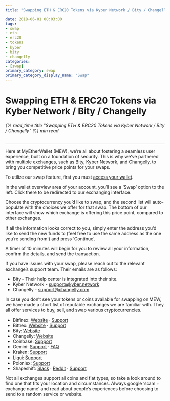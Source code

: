 ```yaml
---
title: "Swapping ETH & ERC20 Tokens via Kyber Network / Bity / Changelly"

date: 2018-06-01 00:03:00
tags:
- swap
- eth
- erc20
- tokens
- kyber
- bity
- changelly
categories:
- [swap]
primary_category: swap
primary_category_display_name: "Swap"
---
```


# __Swapping ETH & ERC20 Tokens via Kyber Network / Bity / Changelly__
###### {% read_time title "Swapping ETH & ERC20 Tokens via Kyber Network / Bity / Changelly" %} min read
***

Here at MyEtherWallet (MEW), we’re all about fostering a seamless user experience, built on a foundation of security. This is why we’ve partnered with multiple exchanges, such as Bity, Kyber Network, and Changelly, to bring you competitive price points for your swaps.

To utilize our swap feature, first you must [access your wallet][accessMEW]. 

In the wallet overview area of your account, you’ll see a ‘Swap’ option to the left. Click there to be redirected to our exchanging interface. 

Choose the cryptocurrency you’d like to swap, and the second list will auto-populate with the choices we offer for that swap. The bottom of our interface will show which exchange is offering this price point, compared to other exchanges. 

If all the information looks correct to you, simply enter the address you’d like to send the new funds to (feel free to use the same address as the one you’re sending from!) and press ‘Continue’. 

A timer of 10 minutes will begin for you to review all your information, confirm the details, and send the transaction.

If you have issues with your swap, please reach out to the relevant exchange’s support team. Their emails are as follows:

* Bity - Their help center is integrated into their site.
* Kyber Network - support@kyber.network 
* Changelly - support@changelly.com

In case you don’t see your tokens or coins available for swapping on MEW, we have made a short list of reputable exchanges we are familiar with. They all offer services to buy, sell, and swap various cryptocurrencies. 

* Bitfinex: [Website][bitWebsite] · [Support][bitSupport]
* Bittrex: [Website][biWebsite] · [Support][biSupport]
* Bity: [Website][bWebsite]
* Changelly: [Website][chWebsite]
* Coinbase: [Support][cSupport]
* Gemini: [Support][gSupport] · [FAQ][gFAQ]
* Kraken: [Support][kSupport]
* Liqui: [Support][lSupport]
* Poloniex: [Support][pSupport]
* Shapeshift: [Slack][sSlack] · [Reddit][sReddit] · [Support][sSupport]

Not all exchanges support all coins and fiat types, so take a look around to find one that fits your location and circumstances. Always google ‘scam + exchange name’ and read about people’s experiences before choosing to send to a random service or website.

[accessMEW]: /@@@@@@/getting-started/how-to-access-your-wallet
[bitWebsite]: https://www.bitfinex.com/
[bitSupport]: https://www.bitfinex.com/support
[biWebsite]: https://bittrex.com/Home/Markets 
[biSupport]: https://bittrex.com/Home/Contact
[bWebsite]: https://bity.com/af/jshkb37v
[chWebsite]: https://changelly.com/about
[cSupport]: https://support.coinbase.com/
[gSupport]: https://gemini24.zendesk.com/hc/en-us/requests/new
[gFAQ]: https://gemini24.zendesk.com/hc/en-us
[kSupport]: https://support.kraken.com/hc/en-us
[lSupport]: https://liqui.freshdesk.com/support/home
[pSupport]: https://poloniex.com/support/
[sSlack]: https://shapeshiftcommunity.herokuapp.com/
[sReddit]: https://www.reddit.com/r/shapeshiftio
[sSupport]: https://shapeshift.zendesk.com/hc/en-us/requests/new
